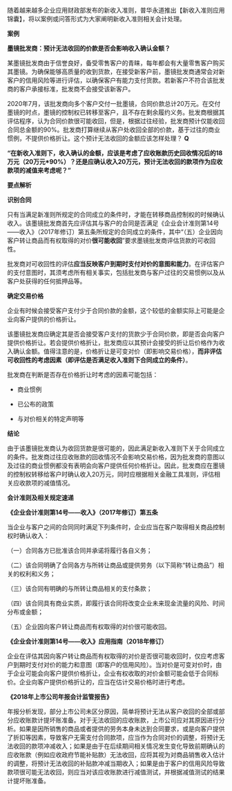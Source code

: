 随着越来越多企业应用财政部发布的新收入准则，普华永道推出【新收入准则应用锦囊】，将以案例或问答形式为大家阐明新收入准则相关会计处理。

  **案例**

**墨镜批发商：预计无法收回的价款是否会影响收入确认金额？**
  
某墨镜批发商由于信誉良好，备受零售客户的青睐，每年都会有大量零售客户购买其墨镜。为确保能够高质量的收到货款，在接受新客户前，墨镜批发商通常会对新客户的信用风险等进行评估，以确保客户有能力支付货款。若新客户不符合该批发商的客户承接标准，批发商不会接受该新客户。
  
2020年7月，该批发商向多个客户交付一批墨镜，合同价款总计20万元。在交付墨镜的时点，墨镜的控制权已转移至客户，且不存在剩余履约义务。批发商根据其评估程序，认为合同价款很可能收回，但是，根据过往经验，批发商预计仅能收回合同总金额的90%。批发商打算继续从客户处收回全部的价款，基于过往的商业惯例，不提供价格折让。这个预计无法收回的金额应该怎样处理？
**Q**

**“在新收入准则下，收入确认的金额，应该是考虑了应收账款历史回收情况后的18万元（20万元*90%）？还是应确认收入20万元，预计无法收回的款项作为应收款项的减值来考虑呢？”**


**要点解析**

**识别合同**

只有当满足新准则所规定的合同成立的条件时，才能在转移商品控制权的时候确认收入。该墨镜批发商首先应评估其与客户的合同是否满足《企业会计准则第14号——收入》（2017年修订）第五条所规定的合同成立的条件，其中“（五）企业因向客户转让商品而有权取得的对价**很可能收回**”要求墨镜批发商评估货款的可收回性。


批发商对可收回性的评估**应当反映客户到期时支付对价的意图和能力**。在评估客户的支付意图时，其须考虑所有相关事实，包括批发商与客户过往的交易惯例以及从客户处获得的任何抵押品等。

**确定交易价格**

企业有时候会接受客户支付少于合同价款的金额，这个较低的金额实际上可能是企业向客户提供的价格折让。

  

该墨镜批发商应确定其是否会接受客户支付的货款少于合同价款，即是否会向客户提供价格折让。若会提供价格折让，批发商应以其预计会接受的折让后价格作为收入确认金额。值得注意的是，价格折让是可变对价（即影响交易价格），**而非评估可收回性的考虑因素（即评估是否满足收入准则下合同成立的条件）**。

批发商在判断是否存在价格折让时考虑的因素可能包括：

-   商业惯例
    
-   已公布的政策
    
-   与对价相关的特定声明等

**结论**

由于该墨镜批发商认为收回货款是很可能的，因此满足新收入准则下关于合同成立的条件。批发商过往应收账款的回收情况不会影响交易价格，因为批发商的意图以及过往的商业惯例都没有表明会向客户提供任何价格折让。因此，批发商应在墨镜的控制权转移给客户时确认收入20万元，同时应根据相关金融工具准则，评估相关应收款项的减值情况。

**会计准则及相关规定速递**

**《企业会计准则第14号——收入》（2017年修订）第五条**

当企业与客户之间的合同同时满足下列条件时，企业应当在客户取得相关商品控制权时确认收入：

（一）合同各方已批准该合同并承诺将履行各自义务；

（二）该合同明确了合同各方与所转让商品或提供劳务（以下简称“转让商品”）相关的权利和义务；

（三）该合同有明确的与所转让商品相关的支付条款；

（四）该合同具有商业实质，即履行该合同将改变企业未来现金流量的风险、时间分布或金额；

（五）企业因向客户转让商品而有权取得的对价很可能收回。

**《企业会计准则第14号——收入》应用指南（2018年修订）**

企业在评估其因向客户转让商品而有权取得的对价是否很可能收回时，仅应考虑客户到期时支付对价的能力和意图（即客户的信用风险）。当对价是可变对价时，由于企业可能会向客户提供价格折让，企业有权收取的对价金额可能会低于合同标价。企业向客户提供价格折让的，应当在估计交易价格时进行考虑。

**《2018年上市公司年报会计监管报告》**

年报分析发现，部分上市公司未区分原因，简单将预计无法从客户收回的全部或部分应收账款计提坏账准备。对于无法收回的应收账款，上市公司应对其原因进行分析。如果是因所销售的商品或者提供的劳务本身未达到合同要求，或是向客户提供了折扣等因素，导致客户无需支付合同款项，应当作为合同对价的调整，将预计无法收回的款项冲减收入；如果是由于在后续期间相关情况发生变化导致前期确认的应收账款（例如应收政府节能补贴款）无法收回，应将其视为对商品销售收入估计的调整，将预计无法收回的补贴款冲减当期收入；如果是由于客户的信用风险导致款项很可能无法收回，则应当对该应收账款进行减值测试，并根据减值测试的结果计提坏账准备。